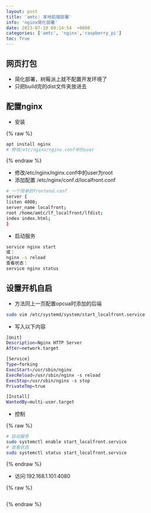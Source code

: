 ```yaml
---
layout: post
title: 'amtc: 本地前端部署'
info: 'nginx简化部署'
date: 2023-07-10 09:14:54  +0800
categories: ['amtc', 'nginx','raspberry_pi']
toc: True
---
```



## 网页打包

- 简化部署，树莓派上就不配置开发环境了
- 只把build完的dist文件夹放进去


## 配置nginx

- 安装

{% raw %}
```bash
apt install nginx
# 修改/etc/nginx/nginx.conf中的user
```
{% endraw %}


- 修改/etc/nginx/nginx.conf中的user为root
- 添加配置 /etc/nginx/conf.d/localfront.conf

```bash
# 一个简单的frontend.conf
server {
listen 4080;
server_name localfront; 
root /home/amtc/lf_localfront/lfdist;
index index.html;
}
```

- 启动服务

```bash
service nginx start
或：
nginx -s reload
查看状态：
service nginx status
```


## 设置开机自启

- 方法同上一页配置opcua时添加的后端

```bash
sudo vim /etc/systemd/system/start_localfront.service
```

- 写入以下内容

```bash
[Unit]
Description=Nginx HTTP Server
After=network.target

[Service]
Type=forking
ExecStart=/usr/sbin/nginx
ExecReload=/usr/sbin/nginx -s reload
ExecStop=/usr/sbin/nginx -s stop
PrivateTmp=true

[Install]
WantedBy=multi-user.target
```

- 控制
  
{% raw %}
```bash
# 启动服务
sudo systemctl enable start_localfront.service
# 查看状态
sudo systemctl status start_localfront.service
```
{% endraw %}


- 访问:192.168.1.101:4080

<!-- ![引入图片]({{site.url}}/image/amtc/2023-07-10-py_type/image_1.jpg) -->

{% raw %}
```
```
{% endraw %}
